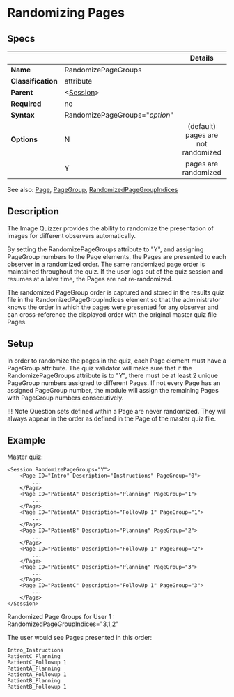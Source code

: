 # Randomizing Pages

## Specs

| || Details |
|---|---|:---:|
| **Name** | RandomizePageGroups ||
| **Classification** | attribute ||
| **Parent** | <[Session](index.md)\> ||
| **Required** | no ||
| **Syntax** | RandomizePageGroups="*option*" ||
| **Options** | N | (default) pages are not randomized |
|             | Y | pages are randomized |


See also:  [Page](../page/index.md), [PageGroup](../page/pagegroup.md),  [RandomizedPageGroupIndices](../../results.md#randomizedpagegroupindices)

## Description

The Image Quizzer provides the ability to randomize the presentation of images for different observers automatically.

By setting the RandomizePageGroups attribute to "Y", and assigning PageGroup numbers 
to the Page elements, the Pages are presented to each observer in a randomized order. 
The same randomized page order is maintained throughout the quiz.
If the user logs out of the quiz session and resumes at a later time, the Pages are not re-randomized.

The randomized PageGroup order is captured and stored in the results quiz file in the RandomizedPageGroupIndices element 
so that the administrator knows the order in which the pages were presented for any observer and can cross-reference the displayed order 
with the original master quiz file Pages.


## Setup

In order to randomize the pages in the quiz, each Page element must have a PageGroup attribute.
The quiz validator will make sure that if the RandomizePageGroups attribute is to "Y", there must be at least 2 unique PageGroup numbers
assigned to different Pages. If not every Page has an assigned PageGroup number, the module will assign the remaining Pages with PageGroup 
numbers consecutively. 

!!! Note
    Question sets defined within a Page are never randomized. They will always appear in the order
    as defined in the Page of the master quiz file.


## Example

Master quiz:

```
<Session RandomizePageGroups="Y">
	<Page ID="Intro" Description="Instructions" PageGroup="0">
		...
	</Page>
	<Page ID="PatientA" Description="Planning" PageGroup="1">
		...
	</Page>
	<Page ID="PatientA" Description="FollowUp 1" PageGroup="1">
		...
	</Page>
	<Page ID="PatientB" Description="Planning" PageGroup="2">
		...
	</Page>
	<Page ID="PatientB" Description="FollowUp 1" PageGroup="2">
		...
	</Page>
	<Page ID="PatientC" Description="Planning" PageGroup="3">
		...
	</Page>
	<Page ID="PatientC" Description="FollowUp 1" PageGroup="3">
		...
	</Page>
</Session>
```


Randomized Page Groups for User 1 :  RandomizedPageGroupIndices="3,1,2"

The user would see Pages presented in this order:

```
Intro_Instructions
PatientC_Planning
PatientC_Followup 1
PatientA_Planning
PatientA_Followup 1
PatientB_Planning
PatientB_Followup 1
```
